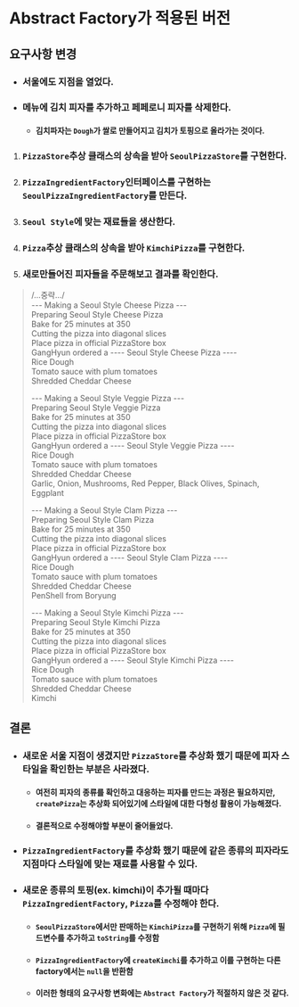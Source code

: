 # Abstract Factory가 적용된 버전

## 요구사항 변경
* ### 서울에도 지점을 열었다.
* ### 메뉴에 김치 피자를 추가하고 페페로니 피자를 삭제한다.
    * #### 김치파자는 `Dough`가 쌀로 만들어지고 김치가 토핑으로 올라가는 것이다.

1. ### `PizzaStore`추상 클래스의 상속을 받아 `SeoulPizzaStore`를 구현한다.
2. ### `PizzaIngredientFactory`인터페이스를 구현하는 `SeoulPizzaIngredientFactory`를 만든다.
3. ### `Seoul Style`에 맞는 재료들을 생산한다.
4. ### `Pizza`추상 클래스의 상속을 받아 `KimchiPizza`를 구현한다.
5. ### 새로만들어진 피자들을 주문해보고 결과를 확인한다.

> /...중략.../   
> --- Making a Seoul Style Cheese Pizza ---   
> Preparing Seoul Style Cheese Pizza   
> Bake for 25 minutes at 350   
> Cutting the pizza into diagonal slices   
> Place pizza in official PizzaStore box   
> GangHyun ordered a ---- Seoul Style Cheese Pizza ----   
> Rice Dough   
> Tomato sauce with plum tomatoes   
> Shredded Cheddar Cheese   
>    
>    
> --- Making a Seoul Style Veggie Pizza ---   
> Preparing Seoul Style Veggie Pizza   
> Bake for 25 minutes at 350   
> Cutting the pizza into diagonal slices   
> Place pizza in official PizzaStore box   
> GangHyun ordered a ---- Seoul Style Veggie Pizza ----   
> Rice Dough   
> Tomato sauce with plum tomatoes   
> Shredded Cheddar Cheese   
> Garlic, Onion, Mushrooms, Red Pepper, Black Olives, Spinach, Eggplant   
>    
>    
> --- Making a Seoul Style Clam Pizza ---   
> Preparing Seoul Style Clam Pizza   
> Bake for 25 minutes at 350   
> Cutting the pizza into diagonal slices   
> Place pizza in official PizzaStore box   
> GangHyun ordered a ---- Seoul Style Clam Pizza ----   
> Rice Dough   
> Tomato sauce with plum tomatoes   
> Shredded Cheddar Cheese   
> PenShell from Boryung   
>    
>    
> --- Making a Seoul Style Kimchi Pizza ---   
> Preparing Seoul Style Kimchi Pizza   
> Bake for 25 minutes at 350   
> Cutting the pizza into diagonal slices   
> Place pizza in official PizzaStore box   
> GangHyun ordered a ---- Seoul Style Kimchi Pizza ----   
> Rice Dough   
> Tomato sauce with plum tomatoes   
> Shredded Cheddar Cheese   
> Kimchi   

## 결론
* ### 새로운 서울 지점이 생겼지만 `PizzaStore`를 추상화 했기 때문에 피자 스타일을 확인한는 부분은 사라졌다.
    * #### 여전히 피자의 종류를 확인하고 대응하는 피자를 만드는 과정은 필요하지만, `createPizza`는 추상화 되어있기에 스타일에 대한 다형성 활용이 가능해졌다.
    * #### 결론적으로 수정해야할 부분이 줄어들었다.
* ### `PizzaIngredientFactory`를 추상화 했기 때문에 같은 종류의 피자라도 지점마다 스타일에 맞는 재료를 사용할 수 있다.
* ### 새로운 종류의 토핑(ex. kimchi)이 추가될 때마다 `PizzaIngredientFactory`, `Pizza`를 수정해야 한다.
    * #### `SeoulPizzaStore`에서만 판매하는 `KimchiPizza`를 구현하기 위해 `Pizza`에 필드변수를 추가하고 `toString`를 수정함
    * #### `PizzaIngredientFactory`에 `createKimchi`를 추가하고 이를 구현하는 다른 factory에서는 `null`을 반환함
    * #### 이러한 형태의 요구사항 변화에는 `Abstract Factory`가 적절하지 않은 것 같다.